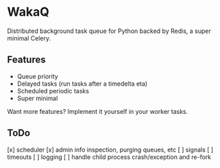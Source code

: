 # WakaQ
Distributed background task queue for Python backed by Redis, a super minimal Celery.

## Features

* Queue priority
* Delayed tasks (run tasks after a timedelta eta)
* Scheduled periodic tasks
* Super minimal

Want more features? Implement it yourself in your worker tasks.


## ToDo

[x] scheduler
[x] admin info inspection, purging queues, etc
[ ] signals
[ ] timeouts
[ ] logging
[ ] handle child process crash/exception and re-fork
